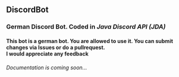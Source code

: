 <h2> DiscordBot</h2>

<h3> German Discord Bot. Coded in <em>Java Discord API (JDA)</em> </h3>  
<h4>  
This bot is a german bot. You are allowed to use it. You can submit changes via Issues or do a pullrequest.</br>
I would appreciate any feedback
</h4> 
 
<h6> Documentation is coming soon... </h6>
